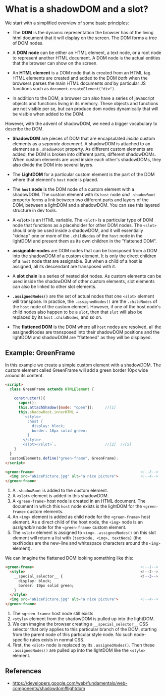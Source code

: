 # What is a shadowDOM and a slot?

We start with a simplified overview of some basic principles:

* The **DOM** is the dynamic representation the browser has of the living html document 
that it will display on the screen. The DOM forms a tree of DOM nodes.

* A **DOM node** can be either an HTML element, a text node, or 
a root node to represent another HTML document.
A DOM node is the actual entities that the browser can show on the screen.

* An **HTML element** is a DOM node that is created from an HTML tag.
HTML elements are created and added to the DOM *both* when the browsers parses the main HTML documents
*and* by particular JS functions such as `document.createElement("div")`.

* In addition to the DOM, a browser can also have a series of javascript objects and 
functions living in its memory. These objects and functions are not visible per se,
but can produce dom nodes dynamically that will be visible when added to the DOM.

However, with the advent of shadowDOM, we need a bigger vocabulary to describe the DOM.

* **ShadowDOM** are pieces of DOM that are encapsulated *inside* custom elements as a *separate document*.
A shadowDOM is attached to an element as a `.shadowRoot` property.
As different custom elements are added, the DOM is broken into different parts, different shadowDOMs.
When custom elements are used inside each other's shadowDOMs, 
they also divide the DOM into several layers.

* The **LightDOM** for a particular custom element is the part of the DOM where 
that element's `host` node is placed.

* The **`host` node** is the DOM node of a custom element with a shadowDOM.
The custom element with its `host` node *and* `.shadowRoot` property forms a link
between two different parts and layers of the DOM, between a lightDOM and a shadowDOM.
You can see this layered structure in dev tools.

* A **`<slot>`** is an HTML variable. 
The `<slot>` is a particular type of DOM node that functions as a placeholder for other DOM nodes.
The `<slot>` should only be used inside a shadowDOM, and 
it will essentially "kidnap" one or more of the `.childNodes` of the `host` node in the lightDOM and 
present them as its own children in the "flattened DOM".

* **assignable nodes** are DOM nodes that can be transposed from a DOM 
into the shadowDOM of a custom element.
It is only the direct children of a `host` node that are assignable.
But when a child of a host is assigned, all its descendant are transposed with it.

* A **slot chain** is a series of nested slot nodes.
As custom elements can be used inside the shadowDOM of other custom elements,
slot elements can also be linked to other slot elements. 

* **`.assignedNodes()`** are the set of actual nodes that one `<slot>` element will transpose.
In practice, the `.assignedNodes()` are the `.childNodes` of the `host` node of the custom element.
However, if one of the host node's child nodes also happen to be a `slot`, 
then that `slot` will also be replaced by its `host` `.childNodes`, and so on.

* The **flattened DOM** is the DOM where all `host` nodes are resolved, 
all the assignedNodes are transposed into their shadowDOM positions and 
the lightDOM and shadowDOM are "flattened" as they will be displayed.

## Example: GreenFrame
In this example we create a simple custom element with a shadowDOM. 
The custom element called GreenFrame will add a green border 10px wide around its content.

```html
<script>
  class GreenFrame extends HTMLElement {       
    
    constructor(){
      super();
      this.attachShadow({mode: "open"});     //[1]
      this.shadowRoot.innerHTML =             
        `<style>
          :host {
            display: block;                                  
            border: 10px solid green;
          }
        </style>
        <slot></slot>`;                      //[2]  //[5]
    }
  }
  customElements.define("green-frame", GreenFrame);
</script>

<green-frame>                                                <!--3-->
  <img src="aNicePicture.jpg" alt="a nice picture">          <!--4-->
</green-frame>
```
1. A `.shadowRoot` is added to the custom element.
2. A `<slot>` element is added in this shadowDOM.
3. A `<green-frame>` host node is created in an HTML document.
The document in which this `host` node exists is the lightDOM 
for the `<green-frame>` custom elements.
4. An `<img>` element is added as child node for the `<green-frame>` host element.
As a direct child of the host node, 
the `<img>` node is an *assignable* node for the `<green-frame>` custom element.
5. The `<slot>` element is assigned to `<img>`.
`.assignedNodes()` on this slot element will return a list with `[textNode, <img>, textNode]`
(the textNodes are the new-line and whitespace characters around the `<img>` element).

We can imagine the flattened DOM looking something like this:
```html
<green-frame>                                                <!--1-->
  <style>                                                    <!--2-->
    __special_selector__ {                                   <!--3-->
      display: block;                                  
      border: 10px solid green;
    }
  </style>
  <img src="aNicePicture.jpg" alt="a nice picture">          <!--4-->
</green-frame>
```
1. The `<green-frame>` host node still exists
2. `<style>` element from the shadowDOM is pulled up into the lightDOM.
3. We can imagine the browser creating a `__special_selector__` CSS selector 
that only applies to this particular branch of the DOM, 
starting from the parent node of this particular style node.
No such node-specific rules exists in normal CSS.
4. First, the `<slot>` node is replaced by its `.assignedNodes()`.
Then these `.assignedNodes()` are pulled up into the lightDOM like the `<style>` element.

## References
 * https://developers.google.com/web/fundamentals/web-components/shadowdom#lightdom
